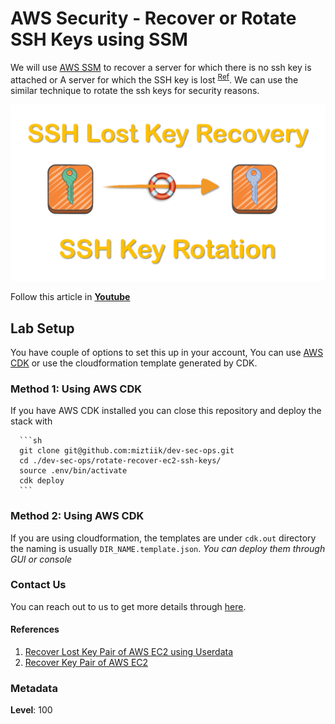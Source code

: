 # AWS Security - Recover or Rotate SSH Keys using SSM

  We will use [AWS SSM](https://www.youtube.com/watch?v=5JnOVMb4lTs) to recover a server for which there is no ssh key is attached or A server for which the SSH key is lost <sup>[Ref](#References)</sup>. We can use the similar technique to rotate the ssh keys for security reasons.

  ![Recover or Rotate SSH Keys using SSM](images/setup-ssh-key-recovery-using-userdata-valaxy-00.png)

  Follow this article in **[Youtube](https://www.youtube.com/c/ValaxyTechnologies)**

## Lab Setup

  You have couple of options to set this up in your account, You can use [AWS CDK](https://www.youtube.com/watch?v=MKwxpszw0Rc) or use the cloudformation template generated by CDK.

### Method 1: Using AWS CDK

  If you have AWS CDK installed you can close this repository and deploy the stack with 

      ```sh
      git clone git@github.com:miztiik/dev-sec-ops.git
      cd ./dev-sec-ops/rotate-recover-ec2-ssh-keys/
      source .env/bin/activate
      cdk deploy
      ```

### Method 2: Using AWS CDK

  If you are using cloudformation, the templates are under `cdk.out` directory the naming is usually `DIR_NAME.template.json`.
  _You can deploy them through GUI or console_

### Contact Us

You can reach out to us to get more details through [here](https://youtube.com/c/valaxytechnologies/about).

#### References

1. [Recover Lost Key Pair of AWS EC2 using Userdata](https://www.youtube.com/watch?v=Bqt538HRsws)
1. [Recover Key Pair of AWS EC2](https://www.youtube.com/watch?v=5btWXn4yWzQ)

### Metadata

**Level**: 100
